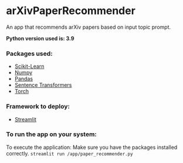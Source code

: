 # arXivPaperRecommender
An app that recommends arXiv papers based on input topic prompt. 

**Python version used is: 3.9**

### Packages used:
- [Scikit-Learn](https://scikit-learn.org/stable/) 
- [Numpy](https://numpy.org/)
- [Pandas](https://pandas.pydata.org/docs/#)
- [Sentence Transformers](https://www.sbert.net/)
- [Torch](https://pypi.org/project/torch/)

### Framework to deploy:
- [Streamlit](https://www.streamlit.io/)

### To run the app on your system:

To execute the application:
Make sure you have the packages installed correctly. 
`streamlit run /app/paper_recommender.py`
